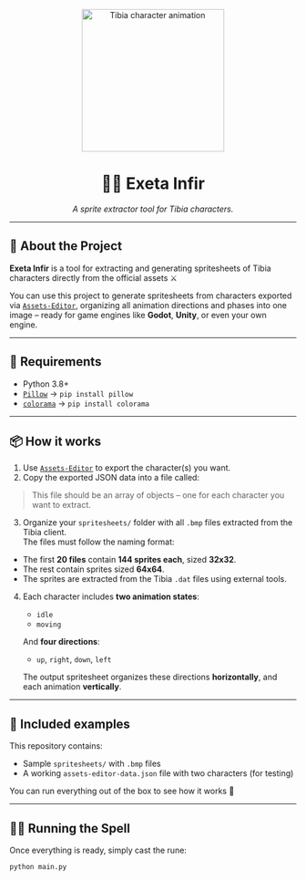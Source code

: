 <p align="center">
  <img src="https://www.tibiawiki.com.br/images/9/93/Dark_Monk.gif" alt="Tibia character animation" width="250">
</p>

<h1 align="center">🧙‍♂️ Exeta Infir</h1>
<p align="center">
  <em>A sprite extractor tool for Tibia characters.</em>
</p>

---

## 📜 About the Project

**Exeta Infir** is a tool for extracting and generating spritesheets of Tibia characters directly from the official assets ⚔️

You can use this project to generate spritesheets from characters exported via [`Assets-Editor`](https://github.com/Arch-Mina/Assets-Editor), organizing all animation directions and phases into one image – ready for game engines like **Godot**, **Unity**, or even your own engine.

---

## 🧰 Requirements

- Python 3.8+
- [`Pillow`](https://pillow.readthedocs.io/en/stable/) → `pip install pillow`
- [`colorama`](https://pypi.org/project/colorama/) → `pip install colorama`

---

## 📦 How it works

1. Use [`Assets-Editor`](https://github.com/Arch-Mina/Assets-Editor) to export the character(s) you want.
2. Copy the exported JSON data into a file called:

> This file should be an array of objects – one for each character you want to extract.

3. Organize your `spritesheets/` folder with all `.bmp` files extracted from the Tibia client.  
   The files must follow the naming format:

- The first **20 files** contain **144 sprites each**, sized **32x32**.
- The rest contain sprites sized **64x64**.
- The sprites are extracted from the Tibia `.dat` files using external tools.

4. Each character includes **two animation states**:

   - `idle`
   - `moving`

   And **four directions**:

   - `up`, `right`, `down`, `left`

   The output spritesheet organizes these directions **horizontally**, and each animation **vertically**.

---

## 🧪 Included examples

This repository contains:

- Sample `spritesheets/` with `.bmp` files
- A working `assets-editor-data.json` file with two characters (for testing)

You can run everything out of the box to see how it works 💫

---

## 🧙‍♂️ Running the Spell

Once everything is ready, simply cast the rune:

```bash
python main.py
```
